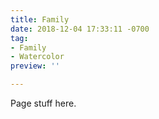 ```yaml
---
title: Family
date: 2018-12-04 17:33:11 -0700
tag:
- Family
- Watercolor
preview: ''

---
```

Page stuff here.